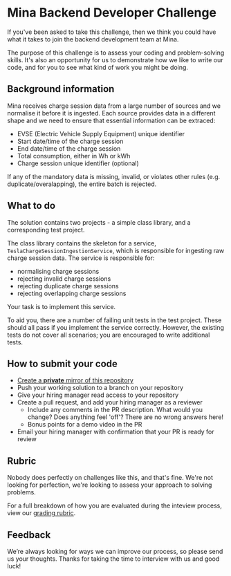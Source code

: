 # Mina Backend Developer Challenge

If you've been asked to take this challenge, then we think you could have what it takes to join the backend development team at Mina.

The purpose of this challenge is to assess your coding and problem-solving skills. It's also an opportunity for us to demonstrate how we like to write our code, and for you to see what kind of work you might be doing.

## Background information

Mina receives charge session data from a large number of sources and we normalise it before it is ingested. Each source provides data in a different shape and we need to ensure that essential information can be extraced:

-   EVSE (Electric Vehicle Supply Equipment) unique identifier
-   Start date/time of the charge session
-   End date/time of the charge session
-   Total consumption, either in Wh or kWh
-   Charge session unique identifier (optional)

If any of the mandatory data is missing, invalid, or violates other rules (e.g. duplicate/overalapping), the entire batch is rejected.

## What to do

The solution contains two projects - a simple class library, and a corresponding test project.

The class library contains the skeleton for a service, `TeslaChargeSessionIngestionService`, which is responsible for ingesting raw charge session data. The service is responsible for:

-   normalising charge sessions
-   rejecting invalid charge sessions
-   rejecting duplicate charge sessions
-   rejecting overlapping charge sessions

Your task is to implement this service.

To aid you, there are a number of failing unit tests in the test project. These should all pass if you implement the service correctly. However, the existing tests do not cover all scenarios; you are encouraged to write additional tests.

## How to submit your code

-   [Create a **private** mirror of this repository](https://docs.github.com/en/repositories/creating-and-managing-repositories/duplicating-a-repository#mirroring-a-repository)
-   Push your working solution to a branch on your repository
-   Give your hiring manager read access to your repository
-   Create a pull request, and add your hiring manager as a reviewer
    -   Include any comments in the PR description. What would you change? Does anything feel 'off'? There are no wrong answers here!
    -   Bonus points for a demo video in the PR
-   Email your hiring manager with confirmation that your PR is ready for review

## Rubric

Nobody does perfectly on challenges like this, and that's fine. We're not looking for perfection, we're looking to assess your approach to solving problems.

For a full breakdown of how you are evaluated during the inteview process, view our [grading rubric](./rubric.md).

## Feedback

We’re always looking for ways we can improve our process, so please send us your thoughts. Thanks for taking the time to interview with us and good luck!
